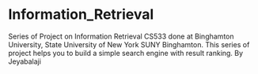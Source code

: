 # Information_Retrieval
Series of Project on Information Retrieval CS533 done at Binghamton University, State University of New York
SUNY Binghamton.
This series of project helps you to build a simple search engine with result ranking.
By Jeyabalaji
